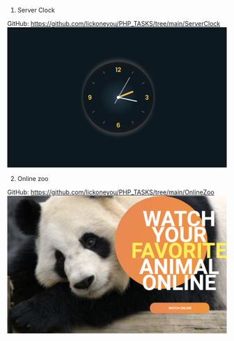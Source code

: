 1. Server Clock

GitHub: https://github.com/lickoneyou/PHP_TASKS/tree/main/ServerClock
![server clock](./projectImg/clock.png)

2. Online zoo

GitHub: https://github.com/lickoneyou/PHP_TASKS/tree/main/OnlineZoo
![Online zoo](./projectImg/zoo.png)
